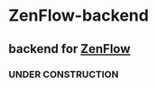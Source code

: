 # ZenFlow-backend
## backend for [ZenFlow](https://github.com/soham0w0sarkar/ZenFlow)
### UNDER CONSTRUCTION
